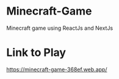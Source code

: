 # Minecraft-Game
Minecraft game using ReactJs and NextJs

# Link to Play
https://minecraft-game-368ef.web.app/
